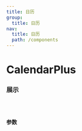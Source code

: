 ```yaml
---
title: 日历
group:
  title: 日历
nav:
  title: 日历
  path: /components
---
```


# CalendarPlus
### 展示

<code src="./demos/demo.tsx" />

### 参数
<API />